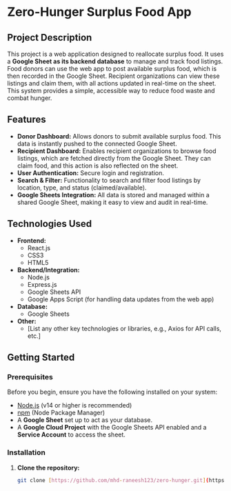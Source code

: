 # Zero-Hunger Surplus Food App

## Project Description
This project is a web application designed to reallocate surplus food. It uses a **Google Sheet as its backend database** to manage and track food listings. Food donors can use the web app to post available surplus food, which is then recorded in the Google Sheet. Recipient organizations can view these listings and claim them, with all actions updated in real-time on the sheet. This system provides a simple, accessible way to reduce food waste and combat hunger.

## Features
- **Donor Dashboard:** Allows donors to submit available surplus food. This data is instantly pushed to the connected Google Sheet.
- **Recipient Dashboard:** Enables recipient organizations to browse food listings, which are fetched directly from the Google Sheet. They can claim food, and this action is also reflected on the sheet.
- **User Authentication:** Secure login and registration.
- **Search & Filter:** Functionality to search and filter food listings by location, type, and status (claimed/available).
- **Google Sheets Integration:** All data is stored and managed within a shared Google Sheet, making it easy to view and audit in real-time.

## Technologies Used
- **Frontend:**
  - React.js
  - CSS3
  - HTML5
- **Backend/Integration:**
  - Node.js
  - Express.js
  - Google Sheets API
  - Google Apps Script (for handling data updates from the web app)
- **Database:**
  - Google Sheets
- **Other:**
  - [List any other key technologies or libraries, e.g., Axios for API calls, etc.]

## Getting Started

### Prerequisites
Before you begin, ensure you have the following installed on your system:
- [Node.js](https://nodejs.org/en/) (v14 or higher is recommended)
- [npm](https://www.npmjs.com/) (Node Package Manager)
- A **Google Sheet** set up to act as your database.
- A **Google Cloud Project** with the Google Sheets API enabled and a **Service Account** to access the sheet.

### Installation
1. **Clone the repository:**
   ```bash
   git clone [https://github.com/mhd-raneesh123/zero-hunger.git](https://github.com/mhd-raneesh123/zero-hunger.git)
